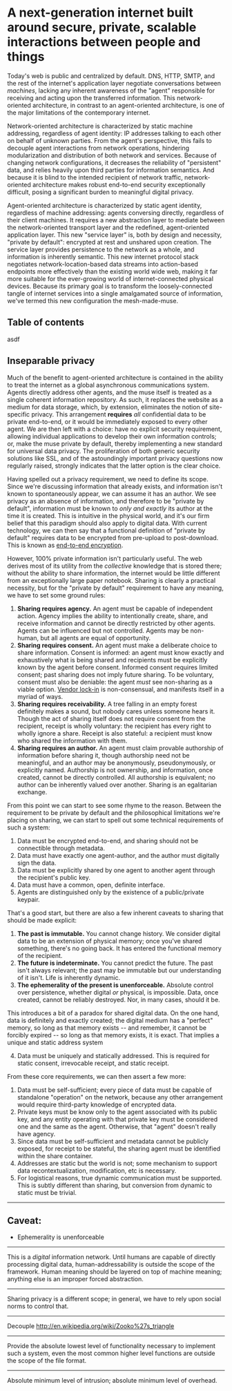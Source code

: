 A next-generation internet built around secure, private, scalable interactions between people and things 
=========

Today's web is public and centralized by default. DNS, HTTP, SMTP, and the rest of the internet's application layer negotiate conversations between *machines*, lacking any inherent awareness of the "agent" responsible for receiving and acting upon the transferred information. This network-oriented architecture, in contrast to an agent-oriented architecture, is one of the major limitations of the contemporary internet. 

Network-oriented architecture is characterized by static machine addressing, regardless of agent identity: IP addresses talking to each other on behalf of unknown parties. From the agent's perspective, this fails to decouple agent interactions from network operations, hindering modularization and distribution of both network and services. Because of changing network configurations, it decreases the reliability of "persistent" data, and relies heavily upon third parties for information semantics. And because it is blind to the intended recipient of network traffic, network-oriented architecture makes robust end-to-end security exceptionally difficult, posing a significant burden to meaningful digital privacy.

Agent-oriented architecture is characterized by static agent identity, regardless of machine addressing: agents conversing directly, regardless of their client machines. It requires a new abstraction layer to mediate between the network-oriented transport layer and the redefined, agent-oriented application layer. This new "service layer" is, both by design and necessity, "private by default": encrypted at rest and unshared upon creation. The service layer provides persistence to the network as a whole, and information is inherently semantic. This new internet protocol stack negotiates network-location-based data streams into action-based endpoints more effectively than the existing world wide web, making it far more suitable for the ever-growing world of internet-connected physical devices. Because its primary goal is to transform the loosely-connected tangle of internet services into a single amalgamated source of information, we've termed this new configuration the mesh-made-muse.

Table of contents
--------------

asdf

Inseparable privacy
------------------

Much of the benefit to agent-oriented architecture is contained in the ability to treat the internet as a global asynchronous communications system. Agents directly address other agents, and the muse itself is treated as a single coherent information repository. As such, it replaces the website as a medium for data storage, which, by extension, eliminates the notion of site-specific privacy. This arrangement **requires** *all* confidential data to be private end-to-end, or it would be immediately exposed to every other agent. We are then left with a choice: have no explicit security requirement, allowing individual applications to develop their own information controls; or, make the muse private by default, thereby implementing a new standard for universal data privacy. The proliferation of both generic security solutions like SSL, and of the astoundingly important privacy questions now regularly raised, strongly indicates that the latter option is the clear choice.

Having spelled out a privacy requirement, we need to define its scope. Since we're discussing information that already exists, and information isn't known to spontaneously appear, we can assume it has an author. We see privacy as an absence of information, and therefore to be "private by default", information must be known to *only and exactly* its author at the time it is created. This is intuitive in the physical world, and it's our firm belief that this paradigm should also apply to digital data. With current technology, we can then say that a functional definition of "private by default" requires data to be encrypted from pre-upload to post-download. This is known as [end-to-end encryption](http://en.wikipedia.org/wiki/End-to-end_encryption).

However, 100% private information isn't particularly useful. The web derives most of its utility from the *collective* knowledge that is stored there; without the ability to share information, the internet would be little different from an exceptionally large paper notebook. Sharing is clearly a practical necessity, but for the "private by default" requirement to have any meaning, we have to set some ground rules:

1. **Sharing requires agency.** An agent must be capable of independent action. Agency implies the ability to intentionally create, share, and receive information and cannot be directly restricted by other agents. Agents can be influenced but not controlled. Agents may be non-human, but all agents are equal of opportunity.
2. **Sharing requires consent.** An agent must make a deliberate choice to share information. Consent is informed: an agent must know exactly and exhaustively what is being shared and recipients must be explicitly known by the agent before consent. Informed consent requires limited consent; past sharing does not imply future sharing. To be voluntary, consent must also be deniable: the agent *must* see non-sharing as a viable option. [Vendor lock-in](en.wikipedia.org/wiki/Vendor_lock-in) is non-consensual, and manifests itself in a myriad of ways.
3. **Sharing requires receivability.** A tree falling in an empty forest definitely makes a sound, but nobody cares unless someone hears it. Though the act of sharing itself does not require consent from the recipient, receipt is wholly voluntary: the recipient has every right to wholly ignore a share. Receipt is also stateful: a recipient must know who shared the information with them.
4. **Sharing requires an author.** An agent must claim provable authorship of information before sharing it, though authorship need not be meaningful, and an author may be anonymously, pseudonymously, or explicitly named. Authorship is not ownership, and information, once created, cannot be directly controlled. All authorship is equivalent; no author can be inherently valued over another. Sharing is an egalitarian exchange.

From this point we can start to see some rhyme to the reason. Between the requirement to be private by default and the philosophical limitations we're placing on sharing, we can start to spell out some technical requirements of such a system:

1. Data must be encrypted end-to-end, and sharing should not be connectible through metadata.
2. Data must have exactly one agent-author, and the author must digitally sign the data.
3. Data must be explicitly shared by one agent to another agent through the recipient's public key.
4. Data must have a common, open, definite interface.
5. Agents are distinguished only by the existence of a public/private keypair.

That's a good start, but there are also a few inherent caveats to sharing that should be made explicit:

1. **The past is immutable.** You cannot change history. We consider digital data to be an extension of physical memory; once you've shared something, there's no going back. It has entered the functional memory of the recipient.
2. **The future is indeterminate.** You cannot predict the future. The past isn't always relevant; the past may be immutable but our understanding of it isn't. Life is inherently dynamic.
3. **The ephemerality of the present is unenforceable.** Absolute control over persistence, whether digital *or* physical, is impossible. Data, once created, cannot be reliably destroyed. Nor, in many cases, should it be.

This introduces a bit of a paradox for shared digital data. On the one hand, data is definitely and exactly created; the digital medium has a "perfect" memory, so long as that memory exists -- and remember, it cannot be forcibly expired -- so long as that memory exists, it is exact. That implies a unique and static address system 

4. Data must be uniquely and statically addressed. This is required for static consent, irrevocable receipt, and static receipt.

From these core requirements, we can then assert a few more:

1. Data must be self-sufficient; every piece of data must be capable of standalone "operation" on the network, because any other arrangement would require third-party knowledge of encrypted data.
2. Private keys must be know only to the agent associated with its public key, and any entity operating with that private key must be considered one and the same as the agent. Otherwise, that "agent" doesn't really have agency.
3. Since data must be self-sufficient and metadata cannot be publicly exposed, for receipt to be stateful, the sharing agent must be identified within the share container.
4. Addresses are static but the world is not; some mechanism to support data recontextualization, modification, etc is necessary.
5. For logistical reasons, true dynamic communication must be supported. This is subtly different than sharing, but conversion from dynamic to static must be trivial.

--------------

Caveat:
------

+ Ephemerality is unenforceable

---------------

This is a *digital* information network. Until humans are capable of directly processing digital data, human-addressability is outside the scope of the framework. Human meaning should be layered on top of machine meaning; anything else is an improper forced abstraction.

---------------

Sharing privacy is a different scope; in general, we have to rely upon social norms to control that.

-----------

Decouple http://en.wikipedia.org/wiki/Zooko%27s_triangle

-----------

Provide the absolute lowest level of functionality necessary to implement such a system, even the most common higher level functions are outside the scope of the file format.

-----------

Absolute minimum level of intrusion; absolute minimum level of overhead.